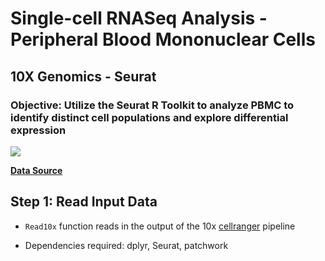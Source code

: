 # Single-cell RNASeq Analysis - Peripheral Blood Mononuclear Cells

## 10X Genomics - Seurat

### Objective: Utilize the Seurat R Toolkit to analyze PBMC to identify distinct cell populations and explore differential expression

<img src="https://d2ygg2jwuhi4sz.cloudfront.net/wp/wp-content/uploads/2018/12/AdobeStock_208548494-1200x480.jpeg">

**[Data Source](https://cf.10xgenomics.com/samples/cell/pbmc3k/pbmc3k_filtered_gene_bc_matrices.tar.gz)**

## Step 1: Read Input Data

- `Read10x` function reads in the output of the 10x [cellranger](https://support.10xgenomics.com/single-cell-gene-expression/software/pipelines/latest/what-is-cell-ranger) pipeline

- Dependencies required: dplyr, Seurat, patchwork

